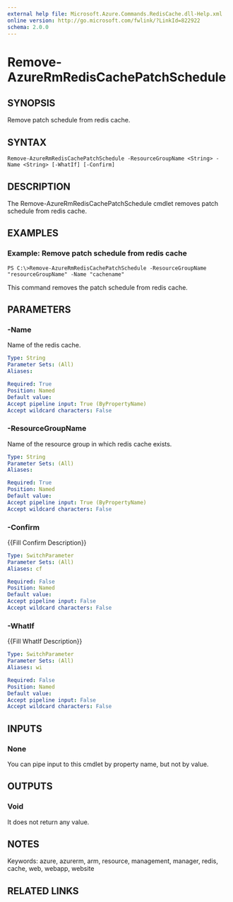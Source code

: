 ```yaml
---
external help file: Microsoft.Azure.Commands.RedisCache.dll-Help.xml
online version: http://go.microsoft.com/fwlink/?LinkId=822922
schema: 2.0.0
---
```


# Remove-AzureRmRedisCachePatchSchedule
## SYNOPSIS
Remove patch schedule from redis cache.

## SYNTAX

```
Remove-AzureRmRedisCachePatchSchedule -ResourceGroupName <String> -Name <String> [-WhatIf] [-Confirm]
```

## DESCRIPTION
The Remove-AzureRmRedisCachePatchSchedule cmdlet removes patch schedule from redis cache.

## EXAMPLES

### Example: Remove patch schedule from redis cache
```
PS C:\>Remove-AzureRmRedisCachePatchSchedule -ResourceGroupName "resourceGroupName" -Name "cachename"
```

This command removes the patch schedule from redis cache.

## PARAMETERS

### -Name
Name of the redis cache.

```yaml
Type: String
Parameter Sets: (All)
Aliases: 

Required: True
Position: Named
Default value: 
Accept pipeline input: True (ByPropertyName)
Accept wildcard characters: False
```

### -ResourceGroupName
Name of the resource group in which redis cache exists.

```yaml
Type: String
Parameter Sets: (All)
Aliases: 

Required: True
Position: Named
Default value: 
Accept pipeline input: True (ByPropertyName)
Accept wildcard characters: False
```

### -Confirm
{{Fill Confirm Description}}

```yaml
Type: SwitchParameter
Parameter Sets: (All)
Aliases: cf

Required: False
Position: Named
Default value: 
Accept pipeline input: False
Accept wildcard characters: False
```

### -WhatIf
{{Fill WhatIf Description}}

```yaml
Type: SwitchParameter
Parameter Sets: (All)
Aliases: wi

Required: False
Position: Named
Default value: 
Accept pipeline input: False
Accept wildcard characters: False
```

## INPUTS

### None
You can pipe input to this cmdlet by property name, but not by value.

## OUTPUTS

### Void
It does not return any value.

## NOTES
Keywords: azure, azurerm, arm, resource, management, manager, redis, cache, web, webapp, website

## RELATED LINKS

